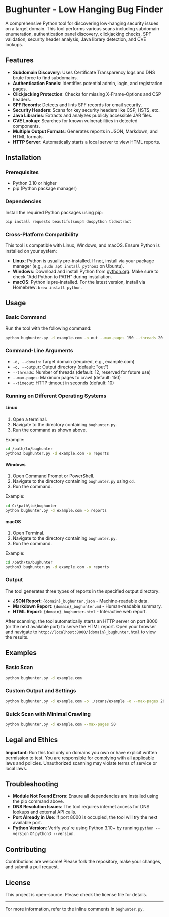 # Bughunter - Low Hanging Bug Finder

A comprehensive Python tool for discovering low-hanging security issues on a target domain. This tool performs various scans including subdomain enumeration, authentication panel discovery, clickjacking checks, SPF validation, security header analysis, Java library detection, and CVE lookups.

## Features

- **Subdomain Discovery**: Uses Certificate Transparency logs and DNS brute force to find subdomains.
- **Authentication Panels**: Identifies potential admin, login, and registration pages.
- **Clickjacking Protection**: Checks for missing X-Frame-Options and CSP headers.
- **SPF Records**: Detects and lints SPF records for email security.
- **Security Headers**: Scans for key security headers like CSP, HSTS, etc.
- **Java Libraries**: Extracts and analyzes publicly accessible JAR files.
- **CVE Lookup**: Searches for known vulnerabilities in detected components.
- **Multiple Output Formats**: Generates reports in JSON, Markdown, and HTML formats.
- **HTTP Server**: Automatically starts a local server to view HTML reports.

## Installation

### Prerequisites

- Python 3.10 or higher
- pip (Python package manager)

### Dependencies

Install the required Python packages using pip:

```bash
pip install requests beautifulsoup4 dnspython tldextract
```

### Cross-Platform Compatibility

This tool is compatible with Linux, Windows, and macOS. Ensure Python is installed on your system:

- **Linux**: Python is usually pre-installed. If not, install via your package manager (e.g., `sudo apt install python3` on Ubuntu).
- **Windows**: Download and install Python from [python.org](https://www.python.org/downloads/). Make sure to check "Add Python to PATH" during installation.
- **macOS**: Python is pre-installed. For the latest version, install via Homebrew: `brew install python`.

## Usage

### Basic Command

Run the tool with the following command:

```bash
python bughunter.py -d example.com -o out --max-pages 150 --threads 20
```

### Command-Line Arguments

- `-d, --domain`: Target domain (required, e.g., example.com)
- `-o, --output`: Output directory (default: "out")
- `--threads`: Number of threads (default: 12, reserved for future use)
- `--max-pages`: Maximum pages to crawl (default: 150)
- `--timeout`: HTTP timeout in seconds (default: 10)

### Running on Different Operating Systems

#### Linux

1. Open a terminal.
2. Navigate to the directory containing `bughunter.py`.
3. Run the command as shown above.

Example:
```bash
cd /path/to/bughunter
python3 bughunter.py -d example.com -o reports
```

#### Windows

1. Open Command Prompt or PowerShell.
2. Navigate to the directory containing `bughunter.py` using `cd`.
3. Run the command.

Example:
```cmd
cd C:\path\to\bughunter
python bughunter.py -d example.com -o reports
```

#### macOS

1. Open Terminal.
2. Navigate to the directory containing `bughunter.py`.
3. Run the command.

Example:
```bash
cd /path/to/bughunter
python3 bughunter.py -d example.com -o reports
```

### Output

The tool generates three types of reports in the specified output directory:

- **JSON Report**: `{domain}_bughunter.json` - Machine-readable data.
- **Markdown Report**: `{domain}_bughunter.md` - Human-readable summary.
- **HTML Report**: `{domain}_bughunter.html` - Interactive web report.

After scanning, the tool automatically starts an HTTP server on port 8000 (or the next available port) to serve the HTML report. Open your browser and navigate to `http://localhost:8000/{domain}_bughunter.html` to view the results.

## Examples

### Basic Scan
```bash
python bughunter.py -d example.com
```

### Custom Output and Settings
```bash
python bughunter.py -d example.com -o ./scans/example -o --max-pages 200 --threads 15 --timeout 15
```

### Quick Scan with Minimal Crawling
```bash
python bughunter.py -d example.com --max-pages 50
```

## Legal and Ethics

**Important**: Run this tool only on domains you own or have explicit written permission to test. You are responsible for complying with all applicable laws and policies. Unauthorized scanning may violate terms of service or local laws.

## Troubleshooting

- **Module Not Found Errors**: Ensure all dependencies are installed using the pip command above.
- **DNS Resolution Issues**: The tool requires internet access for DNS lookups and external API calls.
- **Port Already in Use**: If port 8000 is occupied, the tool will try the next available port.
- **Python Version**: Verify you're using Python 3.10+ by running `python --version` or `python3 --version`.

## Contributing

Contributions are welcome! Please fork the repository, make your changes, and submit a pull request.

## License

This project is open-source. Please check the license file for details.

---

For more information, refer to the inline comments in `bughunter.py`.
